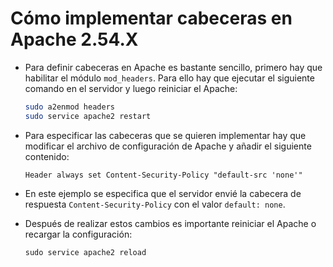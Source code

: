# Cómo implementar cabeceras en Apache 2.54.X

* Para definir cabeceras en Apache es bastante sencillo, primero hay que habilitar el módulo `mod_headers`. Para ello hay que ejecutar el siguiente comando en el servidor y luego reiniciar el Apache:

  ```bash
  sudo a2enmod headers
  sudo service apache2 restart
  ```

* Para especificar las cabeceras que se quieren implementar hay que modificar el archivo de configuración de Apache y añadir el siguiente contenido:

  ```
  Header always set Content-Security-Policy "default-src 'none'"
  ```

* En este ejemplo se especifica que el servidor envié la cabecera de respuesta `Content-Security-Policy` con el valor `default: none`.
* Después de realizar estos cambios es importante reiniciar el Apache o recargar la configuración:

  ```
  sudo service apache2 reload
  ```
